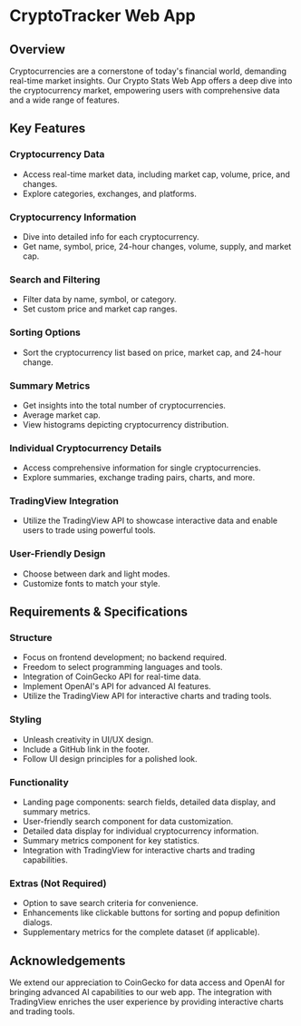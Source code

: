 # CryptoTracker Web App

## Overview

Cryptocurrencies are a cornerstone of today's financial world, demanding real-time market insights. Our Crypto Stats Web App offers a deep dive into the cryptocurrency market, empowering users with comprehensive data and a wide range of features.

## Key Features

### Cryptocurrency Data

- Access real-time market data, including market cap, volume, price, and changes.
- Explore categories, exchanges, and platforms.

### Cryptocurrency Information

- Dive into detailed info for each cryptocurrency.
- Get name, symbol, price, 24-hour changes, volume, supply, and market cap.

### Search and Filtering

- Filter data by name, symbol, or category.
- Set custom price and market cap ranges.

### Sorting Options

- Sort the cryptocurrency list based on price, market cap, and 24-hour change.

### Summary Metrics

- Get insights into the total number of cryptocurrencies.
- Average market cap.
- View histograms depicting cryptocurrency distribution.

### Individual Cryptocurrency Details

- Access comprehensive information for single cryptocurrencies.
- Explore summaries, exchange trading pairs, charts, and more.

### TradingView Integration

- Utilize the TradingView API to showcase interactive data and enable users to trade using powerful tools.

### User-Friendly Design

- Choose between dark and light modes.
- Customize fonts to match your style.

## Requirements & Specifications

### Structure

- Focus on frontend development; no backend required.
- Freedom to select programming languages and tools.
- Integration of CoinGecko API for real-time data.
- Implement OpenAI's API for advanced AI features.
- Utilize the TradingView API for interactive charts and trading tools.

### Styling

- Unleash creativity in UI/UX design.
- Include a GitHub link in the footer.
- Follow UI design principles for a polished look.

### Functionality

- Landing page components: search fields, detailed data display, and summary metrics.
- User-friendly search component for data customization.
- Detailed data display for individual cryptocurrency information.
- Summary metrics component for key statistics.
- Integration with TradingView for interactive charts and trading capabilities.

### Extras (Not Required)

- Option to save search criteria for convenience.
- Enhancements like clickable buttons for sorting and popup definition dialogs.
- Supplementary metrics for the complete dataset (if applicable).

## Acknowledgements

We extend our appreciation to CoinGecko for data access and OpenAI for bringing advanced AI capabilities to our web app. The integration with TradingView enriches the user experience by providing interactive charts and trading tools.
